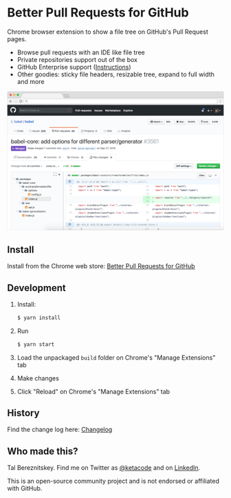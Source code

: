 # Better Pull Requests for GitHub

Chrome browser extension to show a file tree on GitHub's Pull Request pages.

- Browse pull requests with an IDE like file tree
- Private repositories support out of the box
- GitHub Enterprise support ([Instructions](https://github.com/berzniz/github_pr_tree/issues/3#issuecomment-362851512))
- Other goodies: sticky file headers, resizable tree, expand to full width and more

![GitHub Pull Request](assets/screenshot.png "GitHub Pull Request")

## Install

Install from the Chrome web store: [Better Pull Requests for GitHub](https://chrome.google.com/webstore/detail/nfhdjopbhlggibjlimhdbogflgmbiahc)

## Development

1. Install:
    ```bash
    $ yarn install
    ```

2. Run
    ```bash
    $ yarn start
    ```

3. Load the unpackaged `build` folder on Chrome's "Manage Extensions" tab   

4. Make changes

5. Click "Reload" on Chrome's "Manage Extensions" tab

## History

Find the change log here: [Changelog](https://github.com/berzniz/github_pr_tree/releases)

## Who made this?

Tal Bereznitskey. Find me on Twitter as [@ketacode](https://twitter.com/ketacode) and on [LinkedIn](https://www.linkedin.com/in/talbereznitskey).

This is an open-source community project and is not endorsed or affiliated with GitHub.


